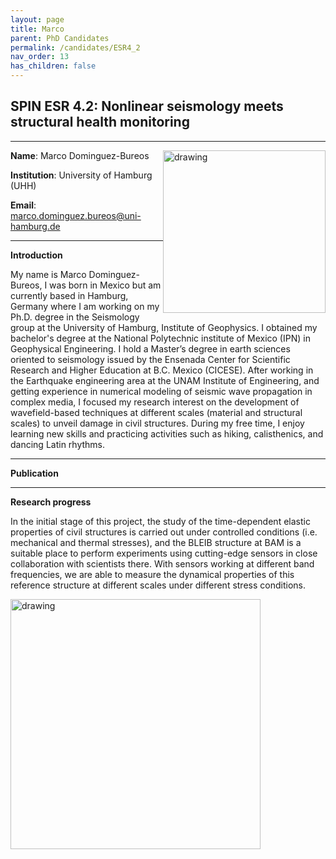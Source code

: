 ```yaml
---
layout: page
title: Marco
parent: PhD Candidates
permalink: /candidates/ESR4_2
nav_order: 13
has_children: false
---
```


## SPIN ESR 4.2: Nonlinear seismology meets structural health monitoring

---
__Name__: Marco Dominguez-Bureos         <img src="/candidates/files/esr4_2.jpeg" alt="drawing" width="260" style="float:right"/>

__Institution__: University of Hamburg (UHH)

__Email__: marco.dominguez.bureos@uni-hamburg.de

---
__Introduction__

My name is Marco Dominguez-Bureos, I was born in Mexico but am currently based in Hamburg, Germany where I am working on my Ph.D. degree in the Seismology group at the University of Hamburg, Institute of Geophysics. 
I obtained my bachelor's degree at the National Polytechnic institute of Mexico (IPN) in Geophysical Engineering. I hold a Master’s degree in earth sciences oriented to seismology issued by the Ensenada Center for Scientific Research and Higher Education at B.C. Mexico (CICESE).
After working in the Earthquake engineering area at the UNAM Institute of Engineering, and getting experience in numerical modeling of seismic wave propagation in complex media, I focused my research interest on the development of wavefield-based techniques at different scales (material and structural scales) to unveil damage in civil structures. 
During my free time, I enjoy learning new skills and practicing activities such as hiking, calisthenics, and dancing Latin rhythms.


---
__Publication__

---
__Research progress__

In the initial stage of this project, the study of the time-dependent elastic properties of civil structures is carried out under controlled conditions (i.e. mechanical and thermal stresses), and the BLEIB structure at BAM is a suitable place to perform experiments using cutting-edge sensors in close collaboration with scientists there. With sensors working at different band frequencies, we are able to measure the dynamical properties of this reference structure at different scales under different stress conditions.

<img src="/candidates/files/esr4_2_1.jpg" alt="drawing" width="400" style="float:left"/>




